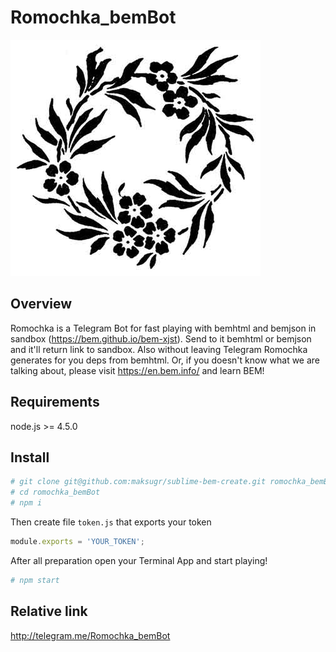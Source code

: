 # Romochka_bemBot

![jpg](https://github.com/maksugr/romochka_bembot/blob/master/romochka-pic.jpg)

## Overview

Romochka is a Telegram Bot for fast playing with bemhtml and bemjson in sandbox (https://bem.github.io/bem-xjst). Send to it bemhtml or bemjson and it'll return link to sandbox. Also without leaving Telegram Romochka generates for you deps from bemhtml. Or, if you doesn't know what we are talking about, please visit https://en.bem.info/ and learn BEM!

## Requirements

node.js >= 4.5.0

## Install

``` bash
# git clone git@github.com:maksugr/sublime-bem-create.git romochka_bemBot
# cd romochka_bemBot
# npm i
```

Then create file `token.js` that exports your token
``` javascript
module.exports = 'YOUR_TOKEN';
```

After all preparation open your Terminal App and start playing!
``` bash
# npm start
```

## Relative link

http://telegram.me/Romochka_bemBot